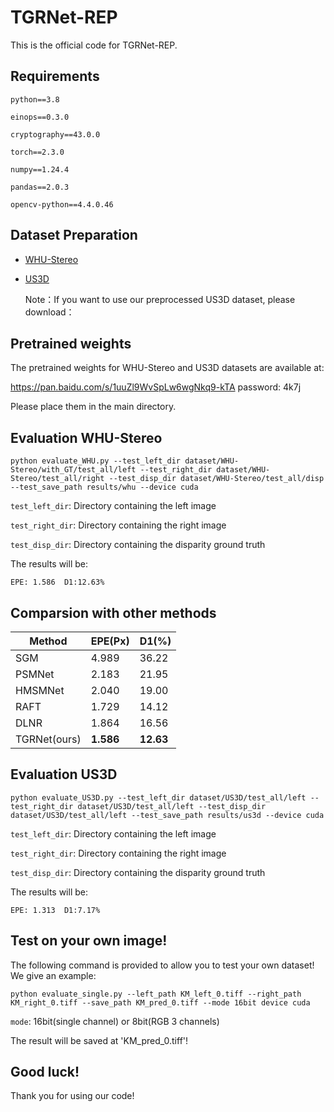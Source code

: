 # TGRNet-REP
This is the official code for TGRNet-REP.
## Requirements

```python==3.8```

```einops==0.3.0```

```cryptography==43.0.0```

```torch==2.3.0```

```numpy==1.24.4```

```pandas==2.0.3```

```opencv-python==4.4.0.46```

## Dataset Preparation
* [WHU-Stereo](https://github.com/Sheng029/WHU-Stereo)
* [US3D](https://ieee-dataport.org/open-access/data-fusion-contest-2019-dfc2019)
  
  Note：If you want to use our preprocessed US3D dataset, please download：

## Pretrained weights
The pretrained weights for WHU-Stereo and US3D datasets are available at:

https://pan.baidu.com/s/1uuZl9WvSpLw6wgNkq9-kTA password: 4k7j

Please place them in the main directory.

## Evaluation WHU-Stereo
```Shell
python evaluate_WHU.py --test_left_dir dataset/WHU-Stereo/with_GT/test_all/left --test_right_dir dataset/WHU-Stereo/test_all/right --test_disp_dir dataset/WHU-Stereo/test_all/disp --test_save_path results/whu --device cuda
```
```test_left_dir```: Directory containing the left image

```test_right_dir```: Directory containing the right image

```test_disp_dir```: Directory containing the disparity ground truth

The results will be:

```Shell
EPE: 1.586  D1:12.63%
```

## Comparsion with other methods

|Method       |  EPE(Px)  |  D1(%) |
|-------------|-----------|--------|
|SGM          |  4.989    |  36.22 |
|PSMNet       |  2.183    |  21.95 |
|HMSMNet      |  2.040    |  19.00 |
|RAFT         |  1.729    |  14.12 |
|DLNR         |  1.864    |  16.56 |
|TGRNet(ours) |**1.586**  |**12.63**|
## Evaluation US3D
```Shell
python evaluate_US3D.py --test_left_dir dataset/US3D/test_all/left --test_right_dir dataset/US3D/test_all/left --test_disp_dir dataset/US3D/test_all/left --test_save_path results/us3d --device cuda
```
```test_left_dir```: Directory containing the left image

```test_right_dir```: Directory containing the right image

```test_disp_dir```: Directory containing the disparity ground truth

The results will be:

```Shell
EPE: 1.313  D1:7.17%
```

## Test on your own image!
The following command is provided to allow you to test your own dataset! We give an example:
```Shell
python evaluate_single.py --left_path KM_left_0.tiff --right_path KM_right_0.tiff --save_path KM_pred_0.tiff --mode 16bit device cuda
```
```mode```: 16bit(single channel) or 8bit(RGB 3 channels) 

The result will be saved at 'KM_pred_0.tiff'!

## Good luck!
Thank you for using our code!
